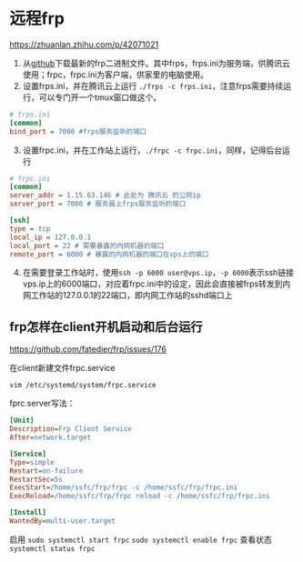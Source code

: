 # 远程frp

https://zhuanlan.zhihu.com/p/42071021

1. 从[github](https://link.zhihu.com/?target=https%3A//github.com/fatedier/frp)下载最新的frp二进制文件。其中frps，frps.ini为服务端，供腾讯云使用；frpc，frpc.ini为客户端，供家里的电脑使用。
2. 设置frps.ini，并在腾讯云上运行 `./frps -c frps.ini`，注意frps需要持续运行，可以专门开一个tmux窗口做这个。

```ini
# frps.ini
[common]
bind_port = 7000 #frps服务监听的端口
```

3. 设置frpc.ini，并在工作站上运行，`./frpc -c frpc.ini`，同样，记得后台运行

```ini
# frpc.ini
[common]
server_addr = 1.15.63.146 # 此处为 腾讯云 的公网ip
server_port = 7000 # 服务器上frps服务监听的端口

[ssh]
type = tcp
local_ip = 127.0.0.1 
local_port = 22 # 需要暴露的内网机器的端口
remote_port = 6000 # 暴露的内网机器的端口在vps上的端口
```

4. 在需要登录工作站时，使用`ssh -p 6000 user@vps.ip`，`-p 6000`表示ssh链接vps.ip上的6000端口，对应着frpc.ini中的设定，因此会直接被frps转发到内网工作站的127.0.0.1的22端口，即内网工作站的sshd端口上

## frp怎样在client开机启动和后台运行

https://github.com/fatedier/frp/issues/176

在client新建文件frpc.service 

`vim /etc/systemd/system/frpc.service`

fprc.server写法：

```ini
[Unit]
Description=Frp Client Service
After=network.target

[Service]
Type=simple
Restart=on-failure
RestartSec=5s
ExecStart=/home/ssfc/frp/frpc -c /home/ssfc/frp/frpc.ini
ExecReload=/home/ssfc/frp/frpc reload -c /home/ssfc/frp/frpc.ini

[Install]
WantedBy=multi-user.target
```

启用
`sudo systemctl start frpc`
`sudo systemctl enable frpc`
查看状态
`systemctl status frpc`